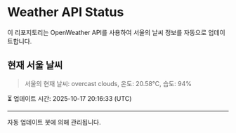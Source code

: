 
# Weather API Status

이 리포지토리는 OpenWeather API를 사용하여 서울의 날씨 정보를 자동으로 업데이트합니다.

## 현재 서울 날씨
> 서울의 현재 날씨: overcast clouds, 온도: 20.58°C, 습도: 94%

⏳ 업데이트 시간: 2025-10-17 20:16:33 (UTC)

---
자동 업데이트 봇에 의해 관리됩니다.
